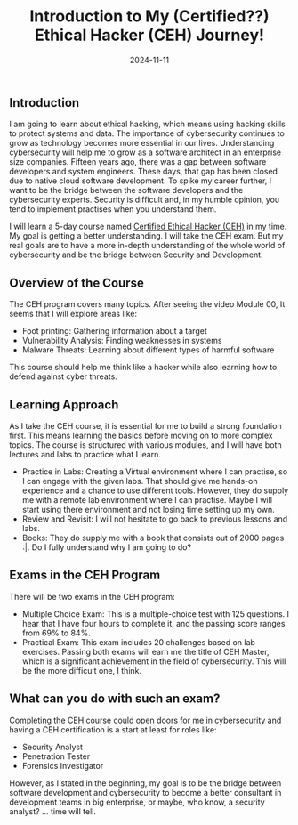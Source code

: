 ﻿---
date: 2024-11-11
title: "Introduction to My (Certified??) Ethical Hacker (CEH) Journey!"
seoTitle: "Journey to Becoming a Certified Ethical Hacker"
seoDescription: "Pursue ethical hacking to connect software development with cybersecurity, aiming for CEH certification and enhanced cybersecurity knowledge"
datePublished: 2024-11-11
cuid: cm3d2vnt9000v09i9dmz0byo4
slug: introduction-to-my-certified-ethical-hacker-ceh-journey
cover: /assets/images/blog/introduction-to-my-certified-ethical-hacker-ceh-journey/2024-11-11-introduction-to-my-certified-ethical-hacker-ceh-journey.cover.jpg
tags: cybersecurity cehv12
---

## Introduction

I am going to learn about ethical hacking, which means using hacking skills to protect systems and data. The importance of cybersecurity continues to grow as technology becomes more essential in our lives. Understanding cybersecurity will help me to grow as a software architect in an enterprise size companies. Fifteen years ago, there was a gap between software developers and system engineers. These days, that gap has been closed due to native cloud software development. To spike my career further, I want to be the bridge between the software developers and the cybersecurity experts. Security is difficult and, in my humble opinion, you tend to implement practises when you understand them.

I will learn a 5-day course named [Certified Ethical Hacker (CEH)](https://iclass.eccouncil.org/courses/certified-ethical-hacker-ceh-v12-sk/) in my time. My goal is getting a better understanding. I will take the CEH exam. But my real goals are to have a more in-depth understanding of the whole world of cybersecurity and be the bridge between Security and Development.

## Overview of the Course

The CEH program covers many topics. After seeing the video Module 00, It seems that I will explore areas like:

- Foot printing: Gathering information about a target
- Vulnerability Analysis: Finding weaknesses in systems
- Malware Threats: Learning about different types of harmful software

This course should help me think like a hacker while also learning how to defend against cyber threats.

## Learning Approach

As I take the CEH course, it is essential for me to build a strong foundation first. This means learning the basics before moving on to more complex topics. The course is structured with various modules, and I will have both lectures and labs to practice what I learn.

- Practice in Labs: Creating a Virtual environment where I can practise, so I can engage with the given labs. That should give me hands-on experience and a chance to use different tools. However, they do supply me with a remote lab environment where I can practise. Maybe I will start using there environment and not losing time setting up my own.
- Review and Revisit: I will not hesitate to go back to previous lessons and labs.
- Books: They do supply me with a book that consists out of 2000 pages :|. Do I fully understand why I am going to do?

## Exams in the CEH Program

There will be two exams in the CEH program:

- Multiple Choice Exam: This is a multiple-choice test with 125 questions. I hear that I have four hours to complete it, and the passing score ranges from 69% to 84%.
- Practical Exam: This exam includes 20 challenges based on lab exercises. Passing both exams will earn me the title of CEH Master, which is a significant achievement in the field of cybersecurity. This will be the more difficult one, I think.

## What can you do with such an exam?

Completing the CEH course could open doors for me in cybersecurity and having a CEH certification is a start at least for roles like:

- Security Analyst
- Penetration Tester
- Forensics Investigator

However, as I stated in the beginning, my goal is to be the bridge between software development and cybersecurity to become a better consultant in development teams in big enterprise, or maybe, who know, a security analyst? ... time will tell.
